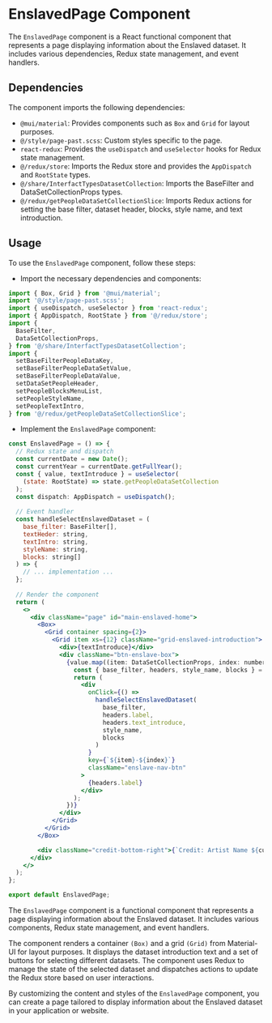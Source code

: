 # EnslavedPage Component
The `EnslavedPage` component is a React functional component that represents a page displaying information about the Enslaved dataset. It includes various dependencies, Redux state management, and event handlers.

## Dependencies
The component imports the following dependencies:

- `@mui/material`: Provides components such as `Box` and `Grid` for layout purposes.
- `@/style/page-past.scss`: Custom styles specific to the page.
- `react-redux`: Provides the `useDispatch` and `useSelector` hooks for Redux state management.
- `@/redux/store`: Imports the Redux store and provides the `AppDispatch` and `RootState` types.
- `@/share/InterfactTypesDatasetCollection`: Imports the BaseFilter and DataSetCollectionProps types.
- `@/redux/getPeopleDataSetCollectionSlice`: Imports Redux actions for setting the base filter, dataset header, blocks, style name, and text introduction.

## Usage
To use the `EnslavedPage` component, follow these steps:

- Import the necessary dependencies and components:
```jsx
import { Box, Grid } from '@mui/material';
import '@/style/page-past.scss';
import { useDispatch, useSelector } from 'react-redux';
import { AppDispatch, RootState } from '@/redux/store';
import {
  BaseFilter,
  DataSetCollectionProps,
} from '@/share/InterfactTypesDatasetCollection';
import {
  setBaseFilterPeopleDataKey,
  setBaseFilterPeopleDataSetValue,
  setBaseFilterPeopleDataValue,
  setDataSetPeopleHeader,
  setPeopleBlocksMenuList,
  setPeopleStyleName,
  setPeopleTextIntro,
} from '@/redux/getPeopleDataSetCollectionSlice';
```

- Implement the `EnslavedPage` component:

```jsx
const EnslavedPage = () => {
  // Redux state and dispatch
  const currentDate = new Date();
  const currentYear = currentDate.getFullYear();
  const { value, textIntroduce } = useSelector(
    (state: RootState) => state.getPeopleDataSetCollection
  );
  const dispatch: AppDispatch = useDispatch();
  
  // Event handler
  const handleSelectEnslavedDataset = (
    base_filter: BaseFilter[],
    textHeder: string,
    textIntro: string,
    styleName: string,
    blocks: string[]
  ) => {
    // ... implementation ...
  };
  
  // Render the component
  return (
    <>
      <div className="page" id="main-enslaved-home">
        <Box>
          <Grid container spacing={2}>
            <Grid item xs={12} className="grid-enslaved-introduction">
              <div>{textIntroduce}</div>
              <div className="btn-enslave-box">
                {value.map((item: DataSetCollectionProps, index: number) => {
                  const { base_filter, headers, style_name, blocks } = item;
                  return (
                    <div
                      onClick={() =>
                        handleSelectEnslavedDataset(
                          base_filter,
                          headers.label,
                          headers.text_introduce,
                          style_name,
                          blocks
                        )
                      }
                      key={`${item}-${index}`}
                      className="enslave-nav-btn"
                    >
                      {headers.label}
                    </div>
                  );
                })}
              </div>
            </Grid>
          </Grid>
        </Box>

        <div className="credit-bottom-right">{`Credit: Artist Name ${currentYear}`}</div>
      </div>
    </>
  );
};

export default EnslavedPage;
```

The `EnslavedPage` component is a functional component that represents a page displaying information about the Enslaved dataset. It includes various components, Redux state management, and event handlers.

The component renders a container `(Box)` and a grid `(Grid)` from Material-UI for layout purposes. It displays the dataset introduction text and a set of buttons for selecting different datasets. The component uses Redux to manage the state of the selected dataset and dispatches actions to update the Redux store based on user interactions.

By customizing the content and styles of the `EnslavedPage` component, you can create a page tailored to display information about the Enslaved dataset in your application or website.
